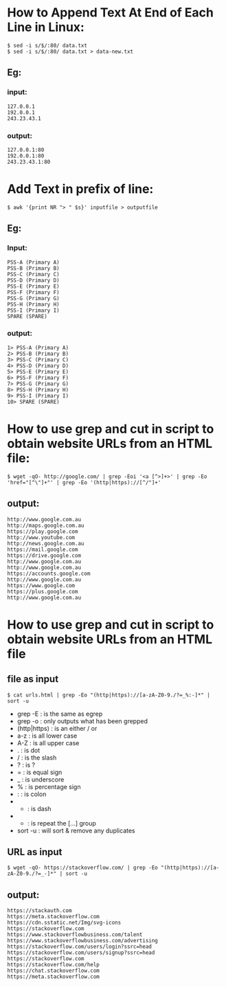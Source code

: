 # How to Append Text At End of Each Line in Linux:
```
$ sed -i s/$/:80/ data.txt
$ sed -i s/$/:80/ data.txt > data-new.txt
```
## Eg:
### input:
```
127.0.0.1
192.0.0.1
243.23.43.1
```
### output:
```
127.0.0.1:80
192.0.0.1:80
243.23.43.1:80
```

# Add Text in prefix of line:
```
$ awk '{print NR "> " $s}' inputfile > outputfile
```
## Eg:
### Input:
```
PSS-A (Primary A)
PSS-B (Primary B)
PSS-C (Primary C)
PSS-D (Primary D)
PSS-E (Primary E)
PSS-F (Primary F)
PSS-G (Primary G)
PSS-H (Primary H)
PSS-I (Primary I)
SPARE (SPARE)
```
### output:
```
1> PSS-A (Primary A)
2> PSS-B (Primary B)
3> PSS-C (Primary C)
4> PSS-D (Primary D)
5> PSS-E (Primary E)
6> PSS-F (Primary F)
7> PSS-G (Primary G)
8> PSS-H (Primary H)
9> PSS-I (Primary I)
10> SPARE (SPARE) 
```
# How to use grep and cut in script to obtain website URLs from an HTML file:
```
$ wget -qO- http://google.com/ | grep -Eoi '<a [^>]+>' | grep -Eo 'href="[^\"]+"' | grep -Eo '(http|https)://[^/"]+'
```
## output:
```
http://www.google.com.au
http://maps.google.com.au
https://play.google.com
http://www.youtube.com
http://news.google.com.au
https://mail.google.com
https://drive.google.com
http://www.google.com.au
http://www.google.com.au
https://accounts.google.com
http://www.google.com.au
https://www.google.com
https://plus.google.com
http://www.google.com.au
```
# How to use grep and cut in script to obtain website URLs from an HTML file
## file as input
```
$ cat urls.html | grep -Eo "(http|https)://[a-zA-Z0-9./?=_%:-]*" | sort -u
```

* grep -E : is the same as egrep
* grep -o : only outputs what has been grepped
* (http|https) : is an either / or
* a-z : is all lower case
* A-Z : is all upper case
* . : is dot
* / : is the slash
* ? : is ?
* = : is equal sign
* _ : is underscore
* % : is percentage sign
* : : is colon
* - : is dash
* * : is repeat the [...] group
* sort -u : will sort & remove any duplicates

## URL as input
```
$ wget -qO- https://stackoverflow.com/ | grep -Eo "(http|https)://[a-zA-Z0-9./?=_-]*" | sort -u
```
## output:
```
https://stackauth.com
https://meta.stackoverflow.com
https://cdn.sstatic.net/Img/svg-icons
https://stackoverflow.com
https://www.stackoverflowbusiness.com/talent
https://www.stackoverflowbusiness.com/advertising
https://stackoverflow.com/users/login?ssrc=head
https://stackoverflow.com/users/signup?ssrc=head
https://stackoverflow.com
https://stackoverflow.com/help
https://chat.stackoverflow.com
https://meta.stackoverflow.com 
```
